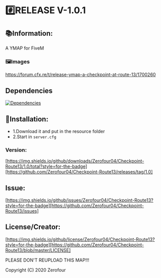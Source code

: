 
# #️⃣RELEASE V-1.0.1

## 📚Information:
A YMAP for FiveM 

### 🖼️Images
https://forum.cfx.re/t/release-ymap-a-checkpoint-at-route-13/1700260

## Dependencies
[![Dependencies](https://img.shields.io/badge/requirement-FiveM%20Server-red)](https://github.com/citizenfx/cfx-server-data)

## 🔧Installation:
- 1.Download it and put in the resource folder
- 2.Start in `server.cfg`

### Version:
[https://img.shields.io/github/downloads/Zerofour04/Checkpoint-Route13/1.0/total?style=for-the-badge][https://github.com/Zerofour04/Checkpoint-Route13/releases/tag/1.0]

## Issue: 
[https://img.shields.io/github/issues/Zerofour04/Checkpoint-Route13?style=for-the-badge][https://github.com/Zerofour04/Checkpoint-Route13/issues]

## License/Creator:
[https://img.shields.io/github/license/Zerofour04/Checkpoint-Route13?style=for-the-badge][https://github.com/Zerofour04/Checkpoint-Route13/blob/master/LICENSE]

PLEASE DON'T REUPLOAD THIS MAP!!!


Copyright (C) 2020 Zerofour
